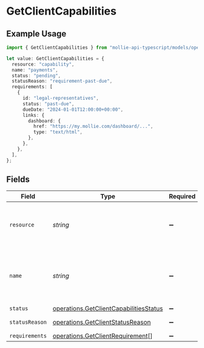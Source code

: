 # GetClientCapabilities

## Example Usage

```typescript
import { GetClientCapabilities } from "mollie-api-typescript/models/operations";

let value: GetClientCapabilities = {
  resource: "capability",
  name: "payments",
  status: "pending",
  statusReason: "requirement-past-due",
  requirements: [
    {
      id: "legal-representatives",
      status: "past-due",
      dueDate: "2024-01-01T12:00:00+00:00",
      links: {
        dashboard: {
          href: "https://my.mollie.com/dashboard/...",
          type: "text/html",
        },
      },
    },
  ],
};
```

## Fields

| Field                                                                                            | Type                                                                                             | Required                                                                                         | Description                                                                                      | Example                                                                                          |
| ------------------------------------------------------------------------------------------------ | ------------------------------------------------------------------------------------------------ | ------------------------------------------------------------------------------------------------ | ------------------------------------------------------------------------------------------------ | ------------------------------------------------------------------------------------------------ |
| `resource`                                                                                       | *string*                                                                                         | :heavy_minus_sign:                                                                               | Always the word `capability` for this resource type.                                             | capability                                                                                       |
| `name`                                                                                           | *string*                                                                                         | :heavy_minus_sign:                                                                               | A unique name for this capability like `payments` / `settlements`.                               | payments                                                                                         |
| `status`                                                                                         | [operations.GetClientCapabilitiesStatus](../../models/operations/getclientcapabilitiesstatus.md) | :heavy_minus_sign:                                                                               | N/A                                                                                              | pending                                                                                          |
| `statusReason`                                                                                   | [operations.GetClientStatusReason](../../models/operations/getclientstatusreason.md)             | :heavy_minus_sign:                                                                               | N/A                                                                                              | requirement-past-due                                                                             |
| `requirements`                                                                                   | [operations.GetClientRequirement](../../models/operations/getclientrequirement.md)[]             | :heavy_minus_sign:                                                                               | N/A                                                                                              |                                                                                                  |